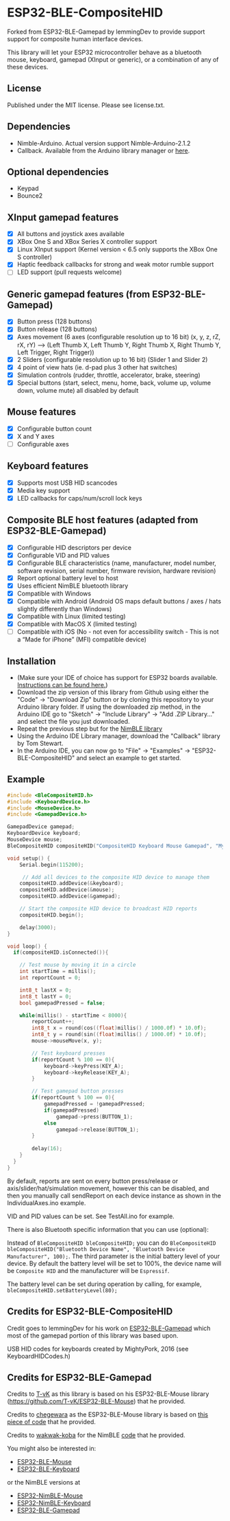 # ESP32-BLE-CompositeHID

Forked from ESP32-BLE-Gamepad by lemmingDev to provide support support for composite human interface devices.

This library will let your ESP32 microcontroller behave as a bluetooth mouse, keyboard, gamepad (XInput or generic), or a combination of any of these devices.

## License
Published under the MIT license. Please see license.txt.

## Dependencies
 - Nimble-Arduino. Actual version support Nimble-Arduino-2.1.2
 - Callback. Available from the Arduino library manager or [here](https://github.com/tomstewart89/Callback).

## Optional dependencies
 - Keypad 
 - Bounce2
   
## XInput gamepad features

 - [x] All buttons and joystick axes available
 - [x] XBox One S and XBox Series X controller support
 - [x] Linux XInput support (Kernel version < 6.5 only supports the XBox One S controller)
 - [x] Haptic feedback callbacks for strong and weak motor rumble support
 - [ ] LED support (pull requests welcome)

## Generic gamepad features (from ESP32-BLE-Gamepad)

 - [x] Button press (128 buttons)
 - [x] Button release (128 buttons)
 - [x] Axes movement (6 axes (configurable resolution up to 16 bit) (x, y, z, rZ, rX, rY) --> (Left Thumb X, Left Thumb Y, Right Thumb X, Right Thumb Y, Left Trigger, Right Trigger))
 - [x] 2 Sliders (configurable resolution up to 16 bit) (Slider 1 and Slider 2)
 - [x] 4 point of view hats (ie. d-pad plus 3 other hat switches)
 - [x] Simulation controls (rudder, throttle, accelerator, brake, steering)
 - [x] Special buttons (start, select, menu, home, back, volume up, volume down, volume mute) all disabled by default

## Mouse features
 - [x] Configurable button count
 - [x] X and Y axes
 - [ ] Configurable axes

## Keyboard features
 - [x] Supports most USB HID scancodes
 - [x] Media key support
 - [x] LED callbacks for caps/num/scroll lock keys

## Composite BLE host features (adapted from ESP32-BLE-Gamepad)
 - [x] Configurable HID descriptors per device
 - [x] Configurable VID and PID values
 - [x] Configurable BLE characteristics (name, manufacturer, model number, software revision, serial number, firmware revision, hardware revision)	
 - [x] Report optional battery level to host
 - [x] Uses efficient NimBLE bluetooth library
 - [x] Compatible with Windows
 - [x] Compatible with Android (Android OS maps default buttons / axes / hats slightly differently than Windows)
 - [x] Compatible with Linux (limited testing)
 - [x] Compatible with MacOS X (limited testing)
 - [ ] Compatible with iOS (No - not even for accessibility switch - This is not a “Made for iPhone” (MFI) compatible device)

## Installation
- (Make sure your IDE of choice has support for ESP32 boards available. [Instructions can be found here.](https://github.com/espressif/arduino-esp32#installation-instructions))
- Download the zip version of this library from Github using either the "Code" -> "Download Zip" button or by cloning this repository to your Arduino library folder. If using the downloaded zip method, in the Arduino IDE go to "Sketch" -> "Include Library" -> "Add .ZIP Library..." and select the file you just downloaded.
- Repeat the previous step but for the [NimBLE library](https://github.com/h2zero/NimBLE-Arduino)
- Using the Arduino IDE Library manager, download the "Callback" library by Tom Stewart.
- In the Arduino IDE, you can now go to "File" -> "Examples" -> "ESP32-BLE-CompositeHID" and select an example to get started.

## Example

``` C++
#include <BleCompositeHID.h>
#include <KeyboardDevice.h>
#include <MouseDevice.h>
#include <GamepadDevice.h>

GamepadDevice gamepad;
KeyboardDevice keyboard;
MouseDevice mouse;
BleCompositeHID compositeHID("CompositeHID Keyboard Mouse Gamepad", "Mystfit", 100);

void setup() {
    Serial.begin(115200);

     // Add all devices to the composite HID device to manage them
    compositeHID.addDevice(&keyboard);
    compositeHID.addDevice(&mouse);
    compositeHID.addDevice(&gamepad);

    // Start the composite HID device to broadcast HID reports
    compositeHID.begin();

    delay(3000);
}

void loop() {
  if(compositeHID.isConnected()){

    // Test mouse by moving it in a circle
    int startTime = millis();
    int reportCount = 0;

    int8_t lastX = 0;
    int8_t lastY = 0;
    bool gamepadPressed = false;

    while(millis() - startTime < 8000){
        reportCount++;
        int8_t x = round(cos((float)millis() / 1000.0f) * 10.0f);
        int8_t y = round(sin((float)millis() / 1000.0f) * 10.0f);
        mouse->mouseMove(x, y);

        // Test keyboard presses
        if(reportCount % 100 == 0){
            keyboard->keyPress(KEY_A);
            keyboard->keyRelease(KEY_A);
        }

        // Test gamepad button presses
        if(reportCount % 100 == 0){
            gamepadPressed = !gamepadPressed;
            if(gamepadPressed)
                gamepad->press(BUTTON_1);
            else
                gamepad->release(BUTTON_1);
        }
        
        delay(16);
    }
  }
}

```
By default, reports are sent on every button press/release or axis/slider/hat/simulation movement, however this can be disabled, and then you manually call sendReport on each device instance as shown in the IndividualAxes.ino example.

VID and PID values can be set. See TestAll.ino for example.

There is also Bluetooth specific information that you can use (optional):

Instead of `BleCompositeHID bleCompositeHID;` you can do `BleCompositeHID bleCompositeHID("Bluetooth Device Name", "Bluetooth Device Manufacturer", 100);`.
The third parameter is the initial battery level of your device.
By default the battery level will be set to 100%, the device name will be `Composite HID` and the manufacturer will be `Espressif`.

The battery level can be set during operation by calling, for example, `bleCompositeHID.setBatteryLevel(80);`

## Credits for ESP32-BLE-CompositeHID

Credit goes to lemmingDev for his work on [ESP32-BLE-Gamepad](https://github.com/lemmingDev/ESP32-BLE-Gamepad) which most of the gamepad portion of this library was based upon. 

USB HID codes for keyboards created by MightyPork, 2016 (see KeyboardHIDCodes.h)

## Credits for ESP32-BLE-Gamepad

Credits to [T-vK](https://github.com/T-vK) as this library is based on his ESP32-BLE-Mouse library (https://github.com/T-vK/ESP32-BLE-Mouse) that he provided.

Credits to [chegewara](https://github.com/chegewara) as the ESP32-BLE-Mouse library is based on [this piece of code](https://github.com/nkolban/esp32-snippets/issues/230#issuecomment-473135679) that he provided.

Credits to [wakwak-koba](https://github.com/wakwak-koba) for the NimBLE [code](https://github.com/wakwak-koba/ESP32-NimBLE-Gamepad) that he provided.


You might also be interested in:
- [ESP32-BLE-Mouse](https://github.com/T-vK/ESP32-BLE-Mouse)
- [ESP32-BLE-Keyboard](https://github.com/T-vK/ESP32-BLE-Keyboard)

or the NimBLE versions at

- [ESP32-NimBLE-Mouse](https://github.com/wakwak-koba/ESP32-NimBLE-Mouse)
- [ESP32-NimBLE-Keyboard](https://github.com/wakwak-koba/ESP32-NimBLE-Keyboard)
- [ESP32-BLE-Gamepad](https://github.com/lemmingDev/ESP32-BLE-Gamepad)
